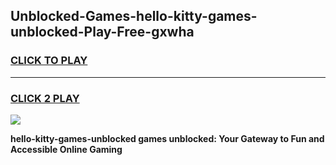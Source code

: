 
## Unblocked-Games-hello-kitty-games-unblocked-Play-Free-gxwha
<h3>
<a href="https://premium76.site?title=hello-kitty-games-unblocked&ref=17A">CLICK TO PLAY</a></h3>
<hr>

<h3>
<a href="https://premium76.site?title=hello-kitty-games-unblocked&ref=17A">CLICK 2 PLAY</a>
  
</h3>

<a href="https://premium76.site?title=hello-kitty-games-unblocked&ref=17A"><img src="https://clearcache.store/games.png"></a>


**hello-kitty-games-unblocked games unblocked: Your Gateway to Fun and Accessible Online Gaming**
